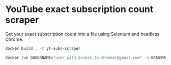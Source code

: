 # YouTube exact subscription count scraper

Get your exact subscription count into a file using Selenium and headless Chrome.

```bash
docker build . -t yt-subs-scraper

docker run GUSERNAME="user_with_access_to_channel@gmail.com" -e GPASSWORD="password" -e CHANNELID="UCiL94444444444" -e PHONENUMBER="+358 4512312345" yt-subs-scraper

```
